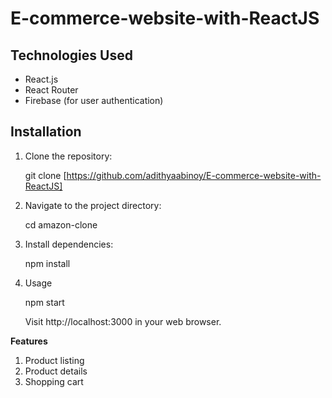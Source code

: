 # E-commerce-website-with-ReactJS


## Technologies Used

- React.js
- React Router
- Firebase (for user authentication)

## Installation

1. Clone the repository:

   git clone [https://github.com/adithyaabinoy/E-commerce-website-with-ReactJS]

2. Navigate to the project directory:

     cd amazon-clone

3. Install dependencies:

   npm install

4. Usage

   npm start
   
   Visit http://localhost:3000 in your web browser.

**Features**

1) Product listing
2) Product details
3) Shopping cart
